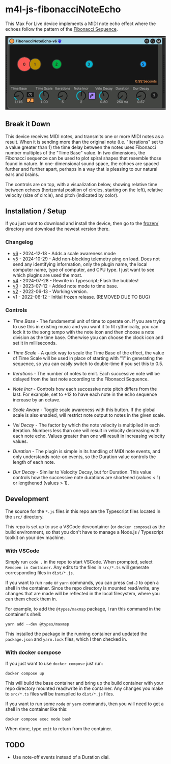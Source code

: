 # m4l-js-fibonacciNoteEcho

This Max For Live device implements a MIDI note echo effect where the echoes follow the pattern of the [Fibonacci Sequence](https://en.wikipedia.org/wiki/Fibonacci_number).

![Screenshot Example](images/screenshot.gif)

## Break it Down

This device receives MIDI notes, and transmits one or more MIDI notes as a result. When it is sending more than the original note (i.e. "Iterations" set to a value greater than 1) the time delay between the notes uses Fibonacci number multiples of the "Time Base" value. In two dimensions, the Fibonacci sequence can be used to plot spiral shapes that resemble those found in nature. In one-dimensional sound space, the echoes are spaced further and further apart, perhaps in a way that is pleasing to our natural ears and brains.

The controls are on top, with a visualization below, showing relative time between echoes (horizontal position of circles, starting on the left), relative velocity (size of circle), and pitch (indicated by color).

## Installation / Setup

If you just want to download and install the device, then go to the [frozen/](https://github.com/zsteinkamp/m4l-js-fibonacciNoteEcho/tree/main/frozen) directory and download the newest version there.

### Changelog

- [v6](https://github.com/zsteinkamp/m4l-js-fibonacciNoteEcho/releases/download/v6/fibonacciNoteEcho-v6.amxd) - 2024-12-18 - Adds a scale awareness mode
- [v5](https://github.com/zsteinkamp/m4l-js-fibonacciNoteEcho/releases/download/v5/fibonacciNoteEcho-v5.amxd) - 2024-10-29 - Add non-blocking telemetry ping on load. Does not send any identifying information, only the plugin name, the local computer name, type of computer, and CPU type. I just want to see which plugins are used the most.
- [v4](https://github.com/zsteinkamp/m4l-js-fibonacciNoteEcho/releases/download/v4/fibonacciNoteEcho-v4.amxd) - 2024-07-28 - Rewrite in Typescript; Flash the bubbles!
- [v3](https://github.com/zsteinkamp/m4l-js-fibonacciNoteEcho/raw/main/frozen/FibonacciNoteEcho-v3.amxd) - 2023-07-12 - Added note mode to time base.
- [v2](https://github.com/zsteinkamp/m4l-js-fibonacciNoteEcho/raw/main/frozen/FibonacciNoteEcho-v2.amxd) - 2022-06-13 - Working version.
- v1 - 2022-06-12 - Initial frozen release. (REMOVED DUE TO BUG)

### Controls

- _Time Base_ - The fundamental unit of time to operate on. If you are trying to use this in existing music and you want it to fit rythmically, you can lock it to the song tempo with the note icon and then choose a note division as the time base. Otherwise you can choose the clock icon and set it in milliseconds.

- _Time Scale_ - A quick way to scale the Time Base of the effect, the value of Time Scale will be used in place of starting with "1" in generating the sequence, so you can easily switch to double-time if you set this to 0.5.

- _Iterations_ - The number of notes to emit. Each successive note will be delayed from the last note according to the Fibonacci Sequence.

- _Note Incr_ - Controls how each successive note pitch differs from the last. For example, set to +12 to have each note in the echo sequence increase by an octave.
- _Scale Aware_ - Toggle scale awareness with this button. If the global scale is also enabled, will restrict note output to notes in the given scale.

- _Vel Decay_ - The factor by which the note velocity is multiplied in each iteration. Numbers less than one will result in velocity decreasing with each note echo. Values greater than one will result in increasing velocity values.

- _Duration_ - The plugin is simple in its handling of MIDI note events, and only understands note-on events, so the Duration value controls the length of each note.

- _Dur Decay_ - Similar to Velocity Decay, but for Duration. This value controls how the successive note durations are shortened (values < 1) or lengthened (values > 1).

## Development

The source for the `*.js` files in this repo are the Typescript files located in the `src/` directory.

This repo is set up to use a VSCode devcontainer (or `docker compose`) as the build environment, so that you don't have to manage a Node.js / Typescript toolkit on your dev machine.

### With VSCode

Simply run `code .` in the repo to start VSCode. When prompted, select `Remopen in Container`. Any edits to the files in `src/*.ts` will generate corresponding files in `dist/*.js`.

If you want to run `node` or `yarn` commands, you can press `Cmd-J` to open a shell in the container. Since the repo directory is mounted read/write, any changes that are made will be reflected in the local filesystem, where you can them check them in.

For example, to add the `@types/maxmsp` package, I ran this command in the container's shell:

```
yarn add --dev @types/maxmsp
```

This installed the package in the running container and updated the `package.json` and `yarn.lock` files, which I then checked in.

### With docker compose

If you just want to use `docker compose` just run:

```
docker compose up
```

This will build the base container and bring up the build container with your repo directory mounted read/write in the container. Any changes you make to `src/*.ts` files will be transpiled to `dist/*.js` files.

If you want to run some `node` or `yarn` commands, then you will need to get a shell in the container like this:

```
docker compose exec node bash
```

When done, type `exit` to return from the container.

## TODO

- Use note-off events instead of a Duration dial.
